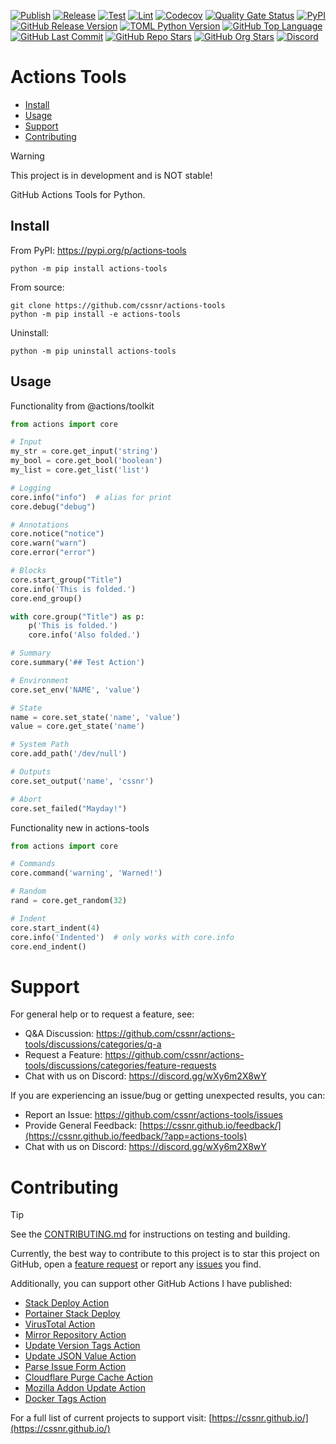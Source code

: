 [![Publish](https://img.shields.io/github/actions/workflow/status/cssnr/actions-tools/publish.yaml?logo=python&logoColor=white&label=publish)](https://github.com/cssnr/actions-tools/actions/workflows/publish.yaml)
[![Release](https://img.shields.io/github/actions/workflow/status/cssnr/actions-tools/release.yaml?logo=github&logoColor=white&label=release)](https://github.com/cssnr/actions-tools/actions/workflows/release.yaml)
[![Test](https://img.shields.io/github/actions/workflow/status/cssnr/actions-tools/test.yaml?logo=github&logoColor=white&label=test)](https://github.com/cssnr/actions-tools/actions/workflows/test.yaml)
[![Lint](https://img.shields.io/github/actions/workflow/status/cssnr/actions-tools/lint.yaml?logo=github&logoColor=white&label=lint)](https://github.com/cssnr/actions-tools/actions/workflows/lint.yaml)
[![Codecov](https://codecov.io/gh/cssnr/actions-tools/graph/badge.svg?token=A8NDHZ393X)](https://codecov.io/gh/cssnr/actions-tools)
[![Quality Gate Status](https://sonarcloud.io/api/project_badges/measure?project=cssnr_actions-tools&metric=alert_status)](https://sonarcloud.io/summary/new_code?id=cssnr_actions-tools)
[![PyPI](https://img.shields.io/pypi/v/actions-tools?logo=python&logoColor=white&label=PyPI)](https://pypi.org/project/actions-tools/)
[![GitHub Release Version](https://img.shields.io/github/v/release/cssnr/actions-tools?logo=github)](https://github.com/cssnr/actions-tools/releases/latest)
[![TOML Python Version](https://img.shields.io/badge/dynamic/toml?url=https%3A%2F%2Fraw.githubusercontent.com%2Fcssnr%2Factions-tools%2Frefs%2Fheads%2Fmaster%2Fpyproject.toml&query=%24.project.requires-python&logo=python&logoColor=white&label=version)](https://github.com/cssnr/actions-tools)
[![GitHub Top Language](https://img.shields.io/github/languages/top/cssnr/actions-tools?logo=htmx&logoColor=white)](https://github.com/cssnr/actions-tools)
[![GitHub Last Commit](https://img.shields.io/github/last-commit/cssnr/actions-tools?logo=github&logoColor=white&label=updated)](https://github.com/cssnr/actions-tools/graphs/commit-activity)
[![GitHub Repo Stars](https://img.shields.io/github/stars/cssnr/actions-tools?style=flat&logo=github&logoColor=white)](https://github.com/cssnr/actions-tools/stargazers)
[![GitHub Org Stars](https://img.shields.io/github/stars/cssnr?style=flat&logo=github&logoColor=white&label=org%20stars)](https://cssnr.github.io/)
[![Discord](https://img.shields.io/discord/899171661457293343?logo=discord&logoColor=white&label=discord&color=7289da)](https://discord.gg/wXy6m2X8wY)

# Actions Tools

- [Install](#Install)
- [Usage](#Usage)
- [Support](#Support)
- [Contributing](#Contributing)

> [!WARNING]  
> This project is in development and is NOT stable!

GitHub Actions Tools for Python.

## Install

From PyPI: https://pypi.org/p/actions-tools

```shell
python -m pip install actions-tools
```

From source:

```shell
git clone https://github.com/cssnr/actions-tools
python -m pip install -e actions-tools
```

Uninstall:

```shell
python -m pip uninstall actions-tools
```

## Usage

Functionality from @actions/toolkit

```python
from actions import core

# Input
my_str = core.get_input('string')
my_bool = core.get_bool('boolean')
my_list = core.get_list('list')

# Logging
core.info("info")  # alias for print
core.debug("debug")

# Annotations
core.notice("notice")
core.warn("warn")
core.error("error")

# Blocks
core.start_group("Title")
core.info('This is folded.')
core.end_group()

with core.group("Title") as p:
    p('This is folded.')
    core.info('Also folded.')

# Summary
core.summary('## Test Action')

# Environment
core.set_env('NAME', 'value')

# State
name = core.set_state('name', 'value')
value = core.get_state('name')

# System Path
core.add_path('/dev/null')

# Outputs
core.set_output('name', 'cssnr')

# Abort
core.set_failed("Mayday!")
```

Functionality new in actions-tools

```python
from actions import core

# Commands
core.command('warning', 'Warned!')

# Random
rand = core.get_random(32)

# Indent
core.start_indent(4)
core.info('Indented')  # only works with core.info
core.end_indent()
```

# Support

For general help or to request a feature, see:

- Q&A Discussion: https://github.com/cssnr/actions-tools/discussions/categories/q-a
- Request a Feature: https://github.com/cssnr/actions-tools/discussions/categories/feature-requests
- Chat with us on Discord: https://discord.gg/wXy6m2X8wY

If you are experiencing an issue/bug or getting unexpected results, you can:

- Report an Issue: https://github.com/cssnr/actions-tools/issues
- Provide General Feedback: [https://cssnr.github.io/feedback/](https://cssnr.github.io/feedback/?app=actions-tools)
- Chat with us on Discord: https://discord.gg/wXy6m2X8wY

# Contributing

> [!TIP]  
> See the [CONTRIBUTING.md](CONTRIBUTING.md) for instructions on testing and building.

Currently, the best way to contribute to this project is to star this project on GitHub, open a
[feature request](https://github.com/cssnr/actions-tools/discussions/categories/feature-requests)
or report any [issues](https://github.com/cssnr/actions-tools/issues) you find.

Additionally, you can support other GitHub Actions I have published:

- [Stack Deploy Action](https://github.com/cssnr/stack-deploy-action?tab=readme-ov-file#readme)
- [Portainer Stack Deploy](https://github.com/cssnr/portainer-stack-deploy-action?tab=readme-ov-file#readme)
- [VirusTotal Action](https://github.com/cssnr/virustotal-action?tab=readme-ov-file#readme)
- [Mirror Repository Action](https://github.com/cssnr/mirror-repository-action?tab=readme-ov-file#readme)
- [Update Version Tags Action](https://github.com/cssnr/update-version-tags-action?tab=readme-ov-file#readme)
- [Update JSON Value Action](https://github.com/cssnr/update-json-value-action?tab=readme-ov-file#readme)
- [Parse Issue Form Action](https://github.com/cssnr/parse-issue-form-action?tab=readme-ov-file#readme)
- [Cloudflare Purge Cache Action](https://github.com/cssnr/cloudflare-purge-cache-action?tab=readme-ov-file#readme)
- [Mozilla Addon Update Action](https://github.com/cssnr/mozilla-addon-update-action?tab=readme-ov-file#readme)
- [Docker Tags Action](https://github.com/cssnr/docker-tags-action?tab=readme-ov-file#readme)

For a full list of current projects to support visit: [https://cssnr.github.io/](https://cssnr.github.io/)
